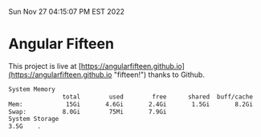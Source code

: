 Sun Nov 27 04:15:07 PM EST 2022

# Angular Fifteen


This project is live at [https://angularfifteen.github.io](https://angularfifteen.github.io "fifteen!") thanks to Github.

```bash
System Memory
               total        used        free      shared  buff/cache   available
Mem:            15Gi       4.6Gi       2.4Gi       1.5Gi       8.2Gi       8.8Gi
Swap:          8.0Gi        75Mi       7.9Gi
System Storage
3.5G	.
```
